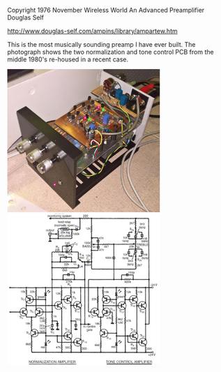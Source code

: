 Copyright 1976 November Wireless World An Advanced Preamplifier Douglas Self

http://www.douglas-self.com/ampins/library/ampartew.htm

This is the most musically sounding preamp I have ever built. The photograph shows the two normalization and tone control PCB from the middle 1980's re-housed in a recent case.

<p align="left">
<img src="DSelfPreamp1.jpg" width="350" />  
<img src="DSelfPreamp2.jpg" width="350" />    
</p>
	
